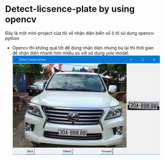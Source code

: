 # Detect-licsence-plate by using opencv

Đây là một mini-project của tôi về nhận diện biển số ô tô sử dụng opencv-python 
- Opencv thì không quá tốt để dùng nhận diện nhưng bù lại thì thời gian để nhận diện nhanh hơn nhiều so với sử dụng yolo model.
![plot](app.png)
